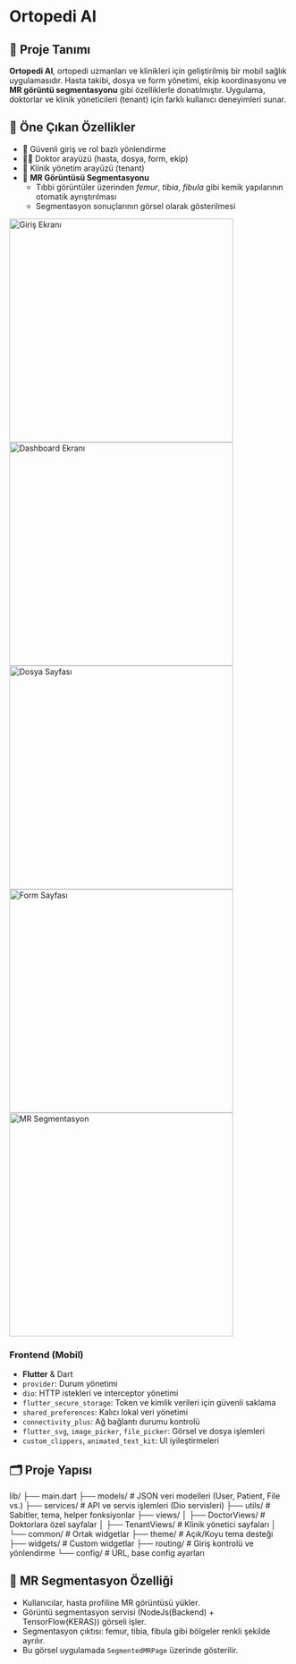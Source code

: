# Ortopedi AI
## 📱 Proje Tanımı

**Ortopedi AI**, ortopedi uzmanları ve klinikleri için geliştirilmiş bir mobil sağlık uygulamasıdır. Hasta takibi, dosya ve form yönetimi, ekip koordinasyonu ve **MR görüntü segmentasyonu** gibi özelliklerle donatılmıştır. Uygulama, doktorlar ve klinik yöneticileri (tenant) için farklı kullanıcı deneyimleri sunar. 
## 🧠 Öne Çıkan Özellikler

- 🔐 Güvenli giriş ve rol bazlı yönlendirme
- 🧑‍⚕️ Doktor arayüzü (hasta, dosya, form, ekip)
- 🏢 Klinik yönetim arayüzü (tenant)
- 🧠 **MR Görüntüsü Segmentasyonu**
  - Tıbbi görüntüler üzerinden *femur*, *tibia*, *fibula* gibi kemik yapılarının otomatik ayrıştırılması
  - Segmentasyon sonuçlarının görsel olarak gösterilmesi
    
<img src="https://github.com/user-attachments/assets/4787af8c-fa35-43e5-a4bd-b4ac3c8fa31e" alt="Giriş Ekranı" width="400"/>
<img src="https://github.com/user-attachments/assets/548b1303-663a-4f5a-8a83-72984ff688a9" alt="Dashboard Ekranı" width="400"/>
<img src="https://github.com/user-attachments/assets/05523cfd-699c-4e78-a3b5-22c1127caff9" alt="Dosya Sayfası" width="400"/>
<img src="https://github.com/user-attachments/assets/3b549314-8b54-4998-8d18-d07e39843c7b" alt="Form Sayfası" width="400"/>
<img src="https://github.com/user-attachments/assets/1b420141-1fe0-4088-825d-6cb3cd484d2b" alt="MR Segmentasyon" width="400"/>

### Frontend (Mobil)
- **Flutter** & Dart
- `provider`: Durum yönetimi
- `dio`: HTTP istekleri ve interceptor yönetimi
- `flutter_secure_storage`: Token ve kimlik verileri için güvenli saklama
- `shared_preferences`: Kalıcı lokal veri yönetimi
- `connectivity_plus`: Ağ bağlantı durumu kontrolü
- `flutter_svg`, `image_picker`, `file_picker`: Görsel ve dosya işlemleri
- `custom_clippers`, `animated_text_kit`: UI iyileştirmeleri

## 🗂️ Proje Yapısı
lib/
├── main.dart
├── models/         # JSON veri modelleri (User, Patient, File vs.)
├── services/       # API ve servis işlemleri (Dio servisleri)
├── utils/          # Sabitler, tema, helper fonksiyonlar
├── views/
│   ├── DoctorViews/    # Doktorlara özel sayfalar
│   ├── TenantViews/    # Klinik yönetici sayfaları
│   └── common/         # Ortak widgetlar
├── theme/          # Açık/Koyu tema desteği
├── widgets/        # Custom widgetlar
├── routing/        # Giriş kontrolü ve yönlendirme
└── config/         # URL, base config ayarları

## 🧪 MR Segmentasyon Özelliği

- Kullanıcılar, hasta profiline MR görüntüsü yükler.
- Görüntü segmentasyon servisi (NodeJs(Backend) + TensorFlow(KERAS)) görseli işler.
- Segmentasyon çıktısı: femur, tibia, fibula gibi bölgeler renkli şekilde ayrılır.
- Bu görsel uygulamada `SegmentedMRPage` üzerinde gösterilir.
